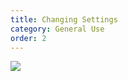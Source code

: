 ```yaml
---
title: Changing Settings
category: General Use
order: 2
---
```


![](//matthewbaykenney.github.io/cmac-three-d-printer/preheat.jpg)